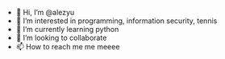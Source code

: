 - 👋 Hi, I’m @alezyu
- 👀 I’m interested in programming, information security, tennis
- 🌱 I’m currently learning python
- 💞️ I’m looking to collaborate 
- 📫 How to reach me me meeee

<!---
alezyu/alezyu is a ✨ special ✨ repository because its `README.md` (this file) appears on your GitHub profile.
You can click the Preview link to take a look at your changes.
--->
